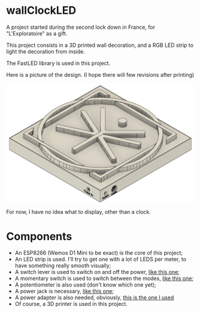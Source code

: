 # wallClockLED
A project started during the second lock down in France, for "L'Exploratoire" as a gift.

This project consists in a 3D printed wall decoration, and a RGB LED strip to light the decoration from inside.

The FastLED library is used in this project.

Here is a picture of the design. (I hope there will few revisions after printing)

![picture of the wall decoration](./deco3D.png)

For now, I have no idea what to display, other than a clock.

# Components

- An ESP8266 (Wemos D1 Mini to be exact) is the core of this project;
- An LED strip is used. I'll try to get one with a lot of LEDS per meter, to have something really smooth visually;
- A switch lever is used to switch on and off the power, [like this one](https://www.conrad.fr/p/interrupteur-a-levier-1-x-onoffon-apem-5537a-250-vac-3-a-momentane0momentane-1-pcs-700351?gclid=Cj0KCQiA2af-BRDzARIsAIVQUOekeoTQ4VcVF-D4-ZMJnVirvH8C8w9s2xa3Ih5uuZjns6vQAjkLi3AaAsD3EALw_wcB&gclsrc=aw.ds&vat=true);
- A momentary switch is used to switch between the modes, [like this one](https://fr.aliexpress.com/item/32711610388.html?src=google&albch=shopping&acnt=248-630-5778&isdl=y&slnk=&plac=&mtctp=&albbt=Gploogle_7_shopping&aff_atform=google&aff_short_key=UneMJZVf&gclsrc=aw.ds&&albagn=888888&&ds_e_adid=438856512718&ds_e_matchtype=&ds_e_device=c&ds_e_network=u&ds_e_product_group_id=743612850714&ds_e_product_id=fr32711610388&ds_e_product_merchant_id=107740078&ds_e_product_country=FR&ds_e_product_language=fr&ds_e_product_channel=online&ds_e_product_store_id=&ds_url_v=2&ds_dest_url=https://fr.aliexpress.com/item/32711610388.html?&albcp=10191220514&albag=107473525128&gclid=Cj0KCQiA2af-BRDzARIsAIVQUOe-GdFYVys44eTIaCQtmQHlYHUX3IlIBd3vqw184R-cE-Zmsk4w8lYaAmqmEALw_wcB);
- A potentiometer is also used (don't know which one yet);
- A power jack is necessary, [like this one](https://www.amazon.fr/gp/product/B07DN9C191/);
- A power adapter is also needed, obviously, [this is the one I used](https://www.amazon.fr/Adaptateur-dalimentation-commutateurs-navigation-convertisseur/dp/B00N2PQA1S/ref=pd_bxgy_img_2/259-2092807-1977026?_encoding=UTF8&pd_rd_i=B00N2PQA1S&pd_rd_r=30e4a96b-ac0f-4aef-88b0-9c3d6bd94c96&pd_rd_w=eJODg&pd_rd_wg=HJxE1&pf_rd_p=a23bc06b-c1d8-47e8-84ee-a2dc78a694f2&pf_rd_r=A90AARZX16ZQB64TEY8C&psc=1&refRID=A90AARZX16ZQB64TEY8C)
- Of course, a 3D printer is used in this project.